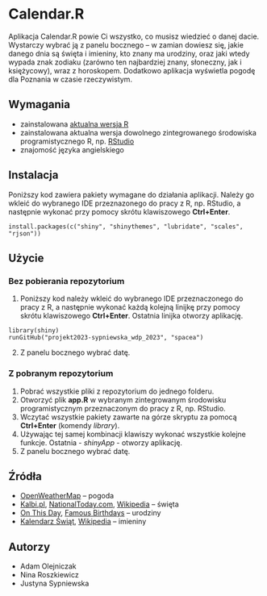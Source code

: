 # Calendar.R

Aplikacja Calendar.R powie Ci wszystko, co musisz wiedzieć o danej dacie. Wystarczy wybrać ją z panelu bocznego – w zamian dowiesz się, jakie danego dnia są święta i imieniny, kto znany ma urodziny, oraz jaki wtedy wypada znak zodiaku (zarówno ten najbardziej znany, słoneczny, jak i księżycowy), wraz z horoskopem. Dodatkowo aplikacja wyświetla pogodę dla Poznania w czasie rzeczywistym.

## Wymagania

- zainstalowana [aktualna wersja R](https://cran.rstudio.com/)
- zainstalowana aktualna wersja dowolnego zintegrowanego środowiska programistycznego R, np. [RStudio](https://posit.co/download/rstudio-desktop/)
- znajomość języka angielskiego

## Instalacja
Poniższy kod zawiera pakiety wymagane do działania aplikacji. Należy go wkleić do wybranego IDE przeznazonego do pracy z R, np. RStudio, a następnie wykonać przy pomocy skrótu klawiszowego **Ctrl+Enter**.
```
install.packages(c("shiny", "shinythemes", "lubridate", "scales", "rjson"))
```

## Użycie
### Bez pobierania repozytorium
1. Poniższy kod należy wkleić do wybranego IDE przeznaczonego do pracy z R, a następnie wykonać każdą kolejną linijkę przy pomocy skrótu klawiszowego **Ctrl+Enter**. Ostatnia linijka otworzy aplikację.
```
library(shiny)
runGitHub("projekt2023-sypniewska_wdp_2023", "spacea")
```
2. Z panelu bocznego wybrać datę.

### Z pobranym repozytorium
1. Pobrać wszystkie pliki z repozytorium do jednego folderu.
2. Otworzyć plik **app.R** w wybranym zintegrowanym środowisku programistycznym przeznaczonym do pracy z R, np. RStudio.
3. Wczytać wszystkie pakiety zawarte na górze skryptu za pomocą **Ctrl+Enter** (komendy *library*).
4. Używając tej samej kombinacji klawiszy wykonać wszystkie kolejne funkcje. Ostatnia - *shinyApp* - otworzy aplikację.
5. Z panelu bocznego wybrać datę.

## Źródła
- [OpenWeatherMap](https://openweathermap.org/) – pogoda
- [Kalbi.pl](https://www.kalbi.pl/), [NationalToday.com](https://nationaltoday.com/), [Wikipedia](https://pl.wikipedia.org/wiki/Kalendarium_dzie%C5%84_po_dniu) – święta 
- [On This Day](https://www.onthisday.com/), [Famous Birthdays](https://www.famousbirthdays.com/) – urodziny
- [Kalendarz Świąt](https://www.kalendarzswiat.pl/), [Wikipedia](https://pl.wikipedia.org/wiki/Kalendarium_dzie%C5%84_po_dniu) – imieniny

## Autorzy
- Adam Olejniczak
- Nina Roszkiewicz
- Justyna Sypniewska

